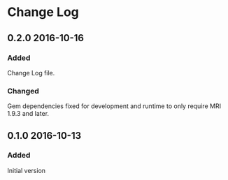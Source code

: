 # Change Log

## 0.2.0 2016-10-16

### Added
Change Log file.

### Changed
Gem dependencies fixed for development and runtime to only require
MRI 1.9.3 and later.

## 0.1.0 2016-10-13

### Added
Initial version
